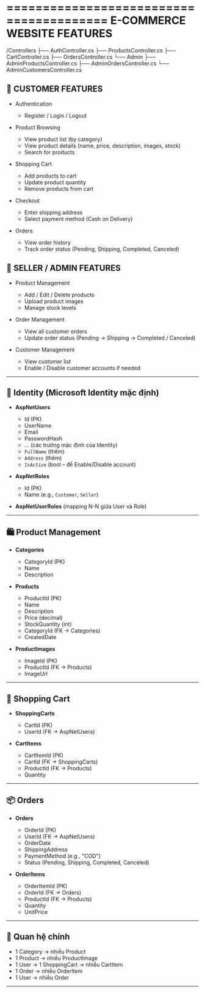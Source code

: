 ========================================
 E-COMMERCE WEBSITE FEATURES
========================================

/Controllers
   ├── AuthController.cs
   ├── ProductsController.cs
   ├── CartController.cs
   ├── OrdersController.cs
   └── Admin
        ├── AdminProductsController.cs
        ├── AdminOrdersController.cs
        └── AdminCustomersController.cs

🛒 CUSTOMER FEATURES
----------------------------------------
- Authentication
  * Register / Login / Logout

- Product Browsing
  * View product list (by category)
  * View product details (name, price, description, images, stock)
  * Search for products

- Shopping Cart
  * Add products to cart
  * Update product quantity
  * Remove products from cart

- Checkout
  * Enter shipping address
  * Select payment method (Cash on Delivery)

- Orders
  * View order history
  * Track order status (Pending, Shipping, Completed, Canceled)


🏪 SELLER / ADMIN FEATURES
----------------------------------------
- Product Management
  * Add / Edit / Delete products
  * Upload product images
  * Manage stock levels

- Order Management
  * View all customer orders
  * Update order status (Pending → Shipping → Completed / Canceled)

- Customer Management
  * View customer list
  * Enable / Disable customer accounts if needed



---------------------------------------------------------------------------------
## 🔑 Identity (Microsoft Identity mặc định)

* **AspNetUsers**

  * Id (PK)
  * UserName
  * Email
  * PasswordHash
  * … (các trường mặc định của Identity)
  * `FullName` (thêm)
  * `Address` (thêm)
  * `IsActive` (bool – để Enable/Disable account)

* **AspNetRoles**

  * Id (PK)
  * Name (e.g., `Customer`, `Seller`)

* **AspNetUserRoles** (mapping N-N giữa User và Role)

---

## 🛍️ Product Management

* **Categories**

  * CategoryId (PK)
  * Name
  * Description

* **Products**

  * ProductId (PK)
  * Name
  * Description
  * Price (decimal)
  * StockQuantity (int)
  * CategoryId (FK → Categories)
  * CreatedDate

* **ProductImages**

  * ImageId (PK)
  * ProductId (FK → Products)
  * ImageUrl

---

## 🛒 Shopping Cart

* **ShoppingCarts**

  * CartId (PK)
  * UserId (FK → AspNetUsers)

* **CartItems**

  * CartItemId (PK)
  * CartId (FK → ShoppingCarts)
  * ProductId (FK → Products)
  * Quantity

---

## 📦 Orders

* **Orders**

  * OrderId (PK)
  * UserId (FK → AspNetUsers)
  * OrderDate
  * ShippingAddress
  * PaymentMethod (e.g., "COD")
  * Status (Pending, Shipping, Completed, Canceled)

* **OrderItems**

  * OrderItemId (PK)
  * OrderId (FK → Orders)
  * ProductId (FK → Products)
  * Quantity
  * UnitPrice

---

## 🔗 Quan hệ chính

* 1 Category → nhiều Product
* 1 Product → nhiều ProductImage
* 1 User → 1 ShoppingCart → nhiều CartItem
* 1 Order → nhiều OrderItem
* 1 User → nhiều Order

---

